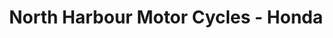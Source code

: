 ---
title: "North Harbour Motor Cycles - Honda"
url: /ayr/north-harbour-motor-cycles-honda/
shop: Motorrad
---